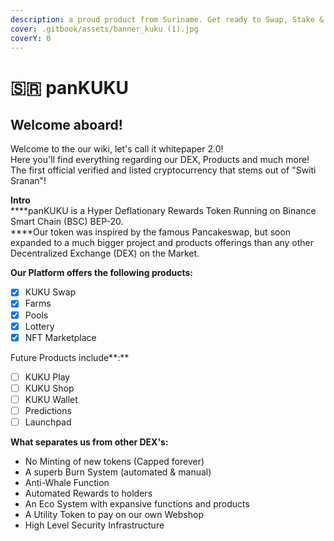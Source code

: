 ```yaml
---
description: a proud product from Suriname. Get ready to Swap, Stake & Shop!
cover: .gitbook/assets/banner_kuku (1).jpg
coverY: 0
---
```


# 🇸🇷 panKUKU

## Welcome aboard!

Welcome to the our wiki, let's call it whitepaper 2.0!\
Here you'll find everything regarding our DEX, Products and much more!\
The first official verified and listed cryptocurrency that stems out of "Switi Sranan"!

**Intro**\
****panKUKU is a Hyper Deflationary Rewards Token Running on Binance Smart Chain (BSC) BEP-20. \
****Our token was inspired by the famous Pancakeswap, but soon expanded to a much bigger project and products offerings than any other Decentralized Exchange (DEX) on the Market.

**Our Platform offers the following products:**

* [x] KUKU Swap
* [x] Farms
* [x] Pools
* [x] Lottery
* [x] NFT Marketplace

Future Products include**:**

* [ ] KUKU Play
* [ ] KUKU Shop
* [ ] KUKU Wallet
* [ ] Predictions
* [ ] Launchpad

**What separates us from other DEX's:**

* No Minting of new tokens (Capped forever)
* A superb Burn System (automated & manual)
* Anti-Whale Function
* Automated Rewards to holders
* An Eco System with expansive functions and products
* A Utility Token to pay on our own Webshop
* High Level Security Infrastructure
